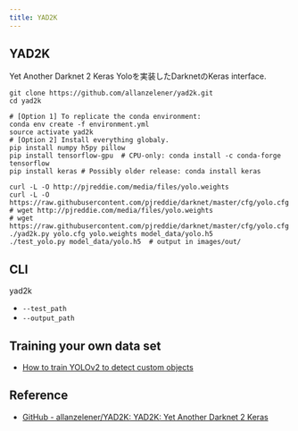 ```yaml
---
title: YAD2K
---
```


## YAD2K
Yet Another Darknet 2 Keras
Yoloを実装したDarknetのKeras interface.

```
git clone https://github.com/allanzelener/yad2k.git
cd yad2k

# [Option 1] To replicate the conda environment:
conda env create -f environment.yml
source activate yad2k
# [Option 2] Install everything globaly.
pip install numpy h5py pillow
pip install tensorflow-gpu  # CPU-only: conda install -c conda-forge tensorflow
pip install keras # Possibly older release: conda install keras
```

```
curl -L -O http://pjreddie.com/media/files/yolo.weights
curl -L -O https://raw.githubusercontent.com/pjreddie/darknet/master/cfg/yolo.cfg
# wget http://pjreddie.com/media/files/yolo.weights
# wget https://raw.githubusercontent.com/pjreddie/darknet/master/cfg/yolo.cfg
./yad2k.py yolo.cfg yolo.weights model_data/yolo.h5
./test_yolo.py model_data/yolo.h5  # output in images/out/
```

## CLI
yad2k

* `--test_path`
* `--output_path`

## Training your own data set
* [How to train YOLOv2 to detect custom objects](https://timebutt.github.io/static/how-to-train-yolov2-to-detect-custom-objects/)




## Reference
* [GitHub - allanzelener/YAD2K: YAD2K: Yet Another Darknet 2 Keras](https://github.com/allanzelener/YAD2K)
